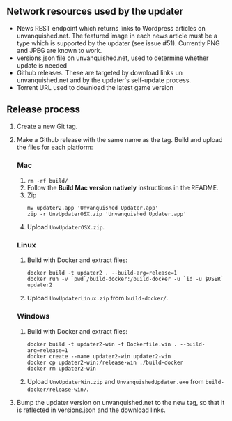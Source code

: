 ## Network resources used by the updater
- News REST endpoint which returns links to Wordpress articles on unvanquished.net. The featured image in each news article must be a type which is supported by the updater (see issue #51). Currently PNG and JPEG are known to work.
- versions.json file on unvanquished.net, used to determine whether update is needed
- Github releases. These are targeted by download links un unvanquished.net and by the updater's self-update process.
- Torrent URL used to download the latest game version

## Release process
1. Create a new Git tag.
2. Make a Github release with the same name as the tag. Build and upload the files for each platform:
    ### Mac
    1. `rm -rf build/`
    2. Follow the __Build Mac version natively__ instructions in the README.
    3. Zip
        ```
        mv updater2.app 'Unvanquished Updater.app'
        zip -r UnvUpdaterOSX.zip 'Unvanquished Updater.app'
        ```
    4. Upload `UnvUpdaterOSX.zip`.

    ### Linux
    1. Build with Docker and extract files:
        ```
        docker build -t updater2 . --build-arg=release=1
        docker run -v `pwd`/build-docker:/build-docker -u `id -u $USER` updater2
    2. Upload `UnvUpdaterLinux.zip` from `build-docker/`.

    ### Windows
    1. Build with Docker and extract files:
        ```
        docker build -t updater2-win -f Dockerfile.win . --build-arg=release=1
        docker create --name updater2-win updater2-win
        docker cp updater2-win:/release-win ./build-docker
        docker rm updater2-win
        ```
    2. Upload `UnvUpdaterWin.zip` and `UnvanquishedUpdater.exe` from `build-docker/release-win/`.

4. Bump the updater version on unvanquished.net to the new tag, so that it is reflected in versions.json and the download links.
